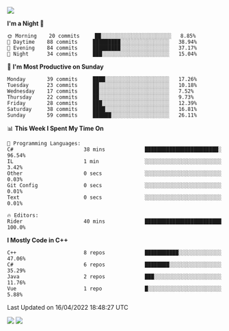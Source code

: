 ![](https://komarev.com/ghpvc/?username=lilpidgey&color=red)
<!--START_SECTION:waka-->
**I'm a Night 🦉** 

```text
🌞 Morning    20 commits     ██░░░░░░░░░░░░░░░░░░░░░░░   8.85% 
🌆 Daytime    88 commits     █████████░░░░░░░░░░░░░░░░   38.94% 
🌃 Evening    84 commits     █████████░░░░░░░░░░░░░░░░   37.17% 
🌙 Night      34 commits     ███░░░░░░░░░░░░░░░░░░░░░░   15.04%

```
📅 **I'm Most Productive on Sunday** 

```text
Monday       39 commits     ████░░░░░░░░░░░░░░░░░░░░░   17.26% 
Tuesday      23 commits     ██░░░░░░░░░░░░░░░░░░░░░░░   10.18% 
Wednesday    17 commits     ██░░░░░░░░░░░░░░░░░░░░░░░   7.52% 
Thursday     22 commits     ██░░░░░░░░░░░░░░░░░░░░░░░   9.73% 
Friday       28 commits     ███░░░░░░░░░░░░░░░░░░░░░░   12.39% 
Saturday     38 commits     ████░░░░░░░░░░░░░░░░░░░░░   16.81% 
Sunday       59 commits     ██████░░░░░░░░░░░░░░░░░░░   26.11%

```


📊 **This Week I Spent My Time On** 

```text
💬 Programming Languages: 
C#                       38 mins             ████████████████████████░   96.54% 
IL                       1 min               ░░░░░░░░░░░░░░░░░░░░░░░░░   3.42% 
Other                    0 secs              ░░░░░░░░░░░░░░░░░░░░░░░░░   0.03% 
Git Config               0 secs              ░░░░░░░░░░░░░░░░░░░░░░░░░   0.01% 
Text                     0 secs              ░░░░░░░░░░░░░░░░░░░░░░░░░   0.01%

🔥 Editors: 
Rider                    40 mins             █████████████████████████   100.0%

```

**I Mostly Code in C++** 

```text
C++                      8 repos             ███████████░░░░░░░░░░░░░░   47.06% 
C#                       6 repos             ████████░░░░░░░░░░░░░░░░░   35.29% 
Java                     2 repos             ███░░░░░░░░░░░░░░░░░░░░░░   11.76% 
Vue                      1 repo              █░░░░░░░░░░░░░░░░░░░░░░░░   5.88%

```



 Last Updated on 16/04/2022 18:48:27 UTC
<!--END_SECTION:waka-->
![](https://hit.yhype.me/github/profile?user_id=42968544)
![](https://komarev.com/ghpvc/?lilpidgey)

